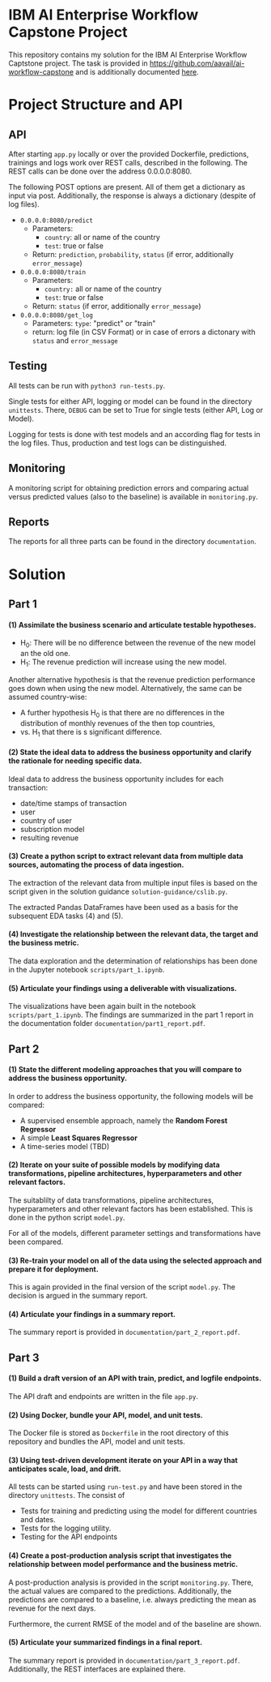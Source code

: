 
# IBM AI Enterprise Workflow Capstone Project

This repository contains my solution for the IBM AI Enterprise Workflow Captstone project.
The task is provided in https://github.com/aavail/ai-workflow-capstone and is additionally
documented [here](https://github.com/MBAigner/ai-workflow-capstone/blob/master/documentation/description.md).

# Project Structure and API

## API

After starting ``app.py`` locally or over the provided Dockerfile, predictions, trainings and logs work over REST calls, described in the following.
The REST calls can be done over the address 0.0.0.0:8080.

The following POST options are present. All of them get a dictionary as input via post. Additionally, the response is always a dictionary (despite of log files).
* ``0.0.0.0:8080/predict``
  * Parameters:
    * ``country``: all or name of the country
    * ``test``: true or false
  * Return: ``prediction``, ``probability``, ``status`` (if error, additionally ``error_message``)
* ``0.0.0.0:8080/train``
  * Parameters: 
    * ``country:`` all or name of the country
    * ``test``: true or false
  * Return: ``status`` (if error, additionally ``error_message``)
* ``0.0.0.0:8080/get_log``
  * Parameters: ``type``: "predict" or "train"
  * return: log file (in CSV Format) or in case of errors a dictonary with ``status`` and ``error_message``

## Testing

All tests can be run with ``python3 run-tests.py``.

Single tests for either API, logging or model can be found in the directory ``unittests``.
There, ``DEBUG`` can be set to True for single tests (either API, Log or Model).

Logging for tests is done with test models and an according flag for tests in the log files.
Thus, production and test logs can be distinguished.

## Monitoring

A monitoring script for obtaining prediction errors and comparing actual versus predicted values (also to the baseline) is available in ``monitoring.py``.

## Reports

The reports for all three parts can be found in the directory ``documentation``.


# Solution

## Part 1

#### (1) Assimilate the business scenario and articulate testable hypotheses.

* H<sub>0</sub>: There will be no difference between the revenue of the new model an the old one.
* H<sub>1</sub>: The revenue prediction will increase using the new model.

Another alternative hypothesis is that the revenue prediction performance goes down when using the new model.
Alternatively, the same can be assumed country-wise:

* A further hypothesis H<sub>0</sub> is that there are no differences in the distribution of monthly revenues of the then top countries,
 * vs. H<sub>1</sub> that there is s significant difference.

#### (2) State the ideal data to address the business opportunity and clarify the rationale for needing specific data.

Ideal data to address the business opportunity includes for each transaction:

* date/time stamps of transaction
* user
* country of user
* subscription model
* resulting revenue

#### (3) Create a python script to extract relevant data from multiple data sources, automating the process of data ingestion.

The extraction of the relevant data from multiple input files is based on the script given in the solution guidance
 ``solution-guidance/cslib.py``.
 
The extracted Pandas DataFrames have been used as a basis for the subsequent EDA tasks (4) and (5).

####  (4) Investigate the relationship between the relevant data, the target and the business metric.

The data exploration and the determination of relationships has been done in the Jupyter notebook
 ``scripts/part_1.ipynb``.

#### (5) Articulate your findings using a deliverable with visualizations.

The visualizations have been again built in the notebook ``scripts/part_1.ipynb``.
The findings are summarized in the part 1 report in the documentation folder 
``documentation/part1_report.pdf``.

## Part 2

#### (1) State the different modeling approaches that you will compare to address the business opportunity.

In order to address the business opportunity, the following models will be compared:

* A supervised ensemble approach, namely the **Random Forest Regressor**
* A simple **Least Squares Regressor**
* A time-series model (TBD)

#### (2) Iterate on your suite of possible models by modifying data transformations, pipeline architectures, hyperparameters and other relevant factors.

The suitablilty of data transformations, pipeline architectures, hyperparameters and other relevant factors has been established. 
This is done in the python script ``model.py``.

For all of the models, different parameter settings and transformations have been compared.

#### (3) Re-train your model on all of the data using the selected approach and prepare it for deployment.

This is again provided in the final version of the script ``model.py``.
The decision is argued in the summary report.

#### (4) Articulate your findings in a summary report.

The summary report is provided in ``documentation/part_2_report.pdf``.

## Part 3


#### (1) Build a draft version of an API with train, predict, and logfile endpoints.

The API draft and endpoints are written in the file ``app.py``.

#### (2) Using Docker, bundle your API, model, and unit tests.

The Docker file is stored as ``Dockerfile`` in the root directory of this repository and bundles the API, model and unit tests.


#### (3) Using test-driven development iterate on your API in a way that anticipates scale, load, and drift.

All tests can be started using ``run-test.py`` and have been stored in the directory ``unittests``.
The consist of

* Tests for training and predicting using the model for different countries and dates.
* Tests for the logging utility.
* Testing for the API endpoints

#### (4) Create a post-production analysis script that investigates the relationship between model performance and the business metric.

A post-production analysis is provided in the script ``monitoring.py``.
There, the actual values are compared to the predictions.
Additionally, the predictions are compared to a baseline, i.e. always predicting the mean as revenue for the next days.

Furthermore, the current RMSE of the model and of the baseline are shown.

#### (5) Articulate your summarized findings in a final report.

The summary report is provided in ``documentation/part_3_report.pdf``.
Additionally, the REST interfaces are explained there.

